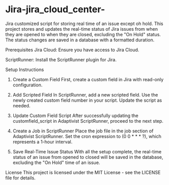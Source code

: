 # Jira-jira_cloud_center-

Jira customized script for storing real time of an issue except oh hold.
    This project stores and updates the real-time status of Jira issues from when they are opened to when they are closed, excluding the       "On Hold" status. The status changes are saved in a database with a formatted duration.

Prerequisites
  Jira Cloud: Ensure you have access to Jira Cloud.

  ScriptRunner: Install the ScriptRunner plugin for Jira.

Setup Instructions

1. Create a Custom Field
  First, create a custom field in Jira with read-only configuration.
2. Add Scripted Field
  In ScriptRunner, add a new scripted field.
  Use the newly created custom field number in your script.
  Update the script as needed.

3. Update Custom Field Script
   After successfully updating the customfield_script in Adaptivist ScriptRunner, proceed to the next step.

4. Create a Job in ScriptRunner
  Place the job file in the job section of Adaptivist ScriptRunner.
  Set the cron expression to (0 0 * * * ?), which represents a 1-hour interval.

5. Save Real-Time Issue Status
  With all the setup complete, the real-time status of an issue from opened to closed will be saved in the database, excluding the "On      Hold" time of an issue.

License
This project is licensed under the MIT License - see the LICENSE file for details.
